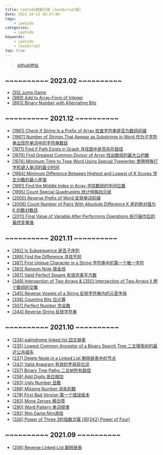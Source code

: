 ```yaml
---
title: LeeCode题解记录（JavaScript版）
date: 2021-10-13 16:27:04
tags: 
    - LeeCode
categories:
    - LeeCode
keywords:
    - LeeCode
    - JavaScript
top: true
---
```


> [github地址](https://github.com/httIsHere/leecode-result)

## ~~~~~~~~~~ 2023.02 ~~~~~~~~~~

- [[55] Jump Game](/2023/03/01/LeeCode-by-JS/55-jump-game/)
- [[989] Add to Array-Form of Integer](/2023/02/28/LeeCode-by-JS/989-add-to-array-form-of-integer/)
- [[693] Binary Number with Alternating Bits](/2023/02/27/LeeCode-by-JS/693-Binary-Number-with-Alternating-Bits/)

## ~~~~~~~~~~ 2021.12 ~~~~~~~~~~

- [[1961] Check If String Is a Prefix of Array 检查字符串是否为数组前缀](/2021/12/16/LeeCode-by-JS/1961-check-if-string-is-a-prefix-of-array/)
- [[1967] Number of Strings That Appear as Substrings in Word 作为子字符串出现在单词中的字符串数目](/2021/12/16/LeeCode-by-JS/1967-number-of-strings-that-appear-as-substrings-in-word/)
- [[1971] Find if Path Exists in Graph 寻找图中是否存在路径](/2021/12/10/LeeCode-by-JS/1971-find-if-path-exists-in-graph/)
- [[1979] Find Greatest Common Divisor of Array 找出数组的最大公约数](/2021/12/10/LeeCode-by-JS/1979-find-greatest-common-divisor-of-array/)
- [[1974] Minimum Time to Type Word Using Special Typewriter 使用特殊打字机键入单词的最少时间](/2021/12/10/LeeCode-by-JS/1974-minimum-time-to-type-word-using-special-typewriter/)
- [[1984] Minimum Difference Between Highest and Lowest of K Scores 学生分数的最小差值](/2021/12/07/LeeCode-by-JS/1984-minimum-difference-between-highest-and-lowest-of-k-scores/)
- [[1991] Find the Middle Index in Array 寻找数组的中间位置](/2021/12/07/LeeCode-by-JS/1991-find-the-middle-index-in-array/)
- [[1995] Count Special Quadruplets 统计特殊四元组](/2021/12/07/LeeCode-by-JS/1995-count-special-quadruplets/)
- [[2000] Reverse Prefix of Word 反转单词前缀](/2021/12/06/LeeCode-by-JS/2000-reverse-prefix-of-word/)
- [[2006] Count Number of Pairs With Absolute Difference K 差的绝对值为 K 的数对数目](/2021/12/06/LeeCode-by-JS/2006-count-number-of-pairs-with-absolute-difference-k/)
- [[2011] Final Value of Variable After Performing Operations 执行操作后的最终变量值](/2021/12/06/LeeCode-by-JS/2011-final-value-of-variable-after-performing-operations/)

## ~~~~~~~~~~ 2021.11 ~~~~~~~~~~

- [[392] Is Subsequence 是否子序列](/2021/11/23/LeeCode-by-JS/392-is-subsequence/)
- [[389] Find the Difference 寻找不同](/2021/11/23/LeeCode-by-JS/389-find-the-difference/)
- [[387] First Unique Character in a String 字符串中的第一个唯一字符](/2021/11/22/LeeCode-by-JS/387-first-unique-character-in-a-string/)
- [[383] Ransom Note 赎金信](/2021/11/22/LeeCode-by-JS/383-ransom-note/)
- [[367] Valid Perfect Square 有效完美平方数](/2021/11/19/LeeCode-by-JS/367-valid-perfect-square/)
- [[349] Intersection of Two Arrays & [350] Intersection of Two Arrays II 两个数组的交集](/2021/11/18/LeeCode-by-JS/349-intersection-of-two-arrays/)
- [[345] Reverse Vowels of a String 反转字符串内的元音字母](/2021/11/18/LeeCode-by-JS/345-reverse-vowels-of-a-string)
- [[338] Counting Bits 位计算](/2021/11/01/LeeCode-by-JS/338-Counting-Bits/)
- [[507] Perfect Number 完全数](/2021/11/02/LeeCode-by-JS/507-Perfect-Number/)
- [[344] Reverse String 反转字符串](/2021/11/17/LeeCode-by-JS/344-reverse-string/)

## ~~~~~~~~~~ 2021.10 ~~~~~~~~~~

- [[234] palindrome linked list 回文链表](234-palindrome-linked-list/)
- [[235] Lowest Common Ancestor of a Binary Search Tree 二叉搜索树的最近公共祖先](235-Lowest-Common-Ancestor-of-a-Binary-Search-Tree/)
- [[237] Delete Node in a Linked List 删除链表中的节点](237-Delete-Node-in-a-Linked-List/)
- [[242] Valid Anagram 有效的字母异位词](242.valid-anagram/)
- [[257] Binary Tree Paths 二叉树所有路径](257.Binary-Tree-Paths/)
- [[258] Add Digits 各位相加](/2021/10/15/LeeCode-by-JS/258-Add-Digits/)
- [[263] Ugly Number 丑数](/2021/10/15/LeeCode-by-JS/263-Ugly-Number/)
- [[268] Missing Number 消失的数](/2021/10/18/LeeCode-by-JS/268-missing-number/)
- [[278] First Bad Version 第一个错误版本](/2021/10/18/LeeCode-by-JS/278-first-bad-version/)
- [[283] Move Zeroes 移动零](/2021/10/21/LeeCode-by-JS/283-move-zeroes/)
- [[290] Word Pattern 单词规律](/2021/10/21/LeeCode-by-JS/290-word-pattern/)
- [[292] Nim Game Nim游戏](/2021/10/21/LeeCode-by-JS/292-nim-game/)
- [[326] Power of Three 3的指数次幂 (同[342] Power of Four)](/2021/10/21/LeeCode-by-JS/326-power-of-three/)

## ~~~~~~~~~~ 2021.09 ~~~~~~~~~~

- [[206] Reverse Linked List 翻转链表](206-reverse-linked-list/)
